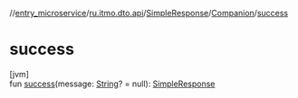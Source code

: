 //[entry_microservice](../../../../index.md)/[ru.itmo.dto.api](../../index.md)/[SimpleResponse](../index.md)/[Companion](index.md)/[success](success.md)

# success

[jvm]\
fun [success](success.md)(message: [String](https://kotlinlang.org/api/core/kotlin-stdlib/kotlin/-string/index.html)? = null): [SimpleResponse](../index.md)